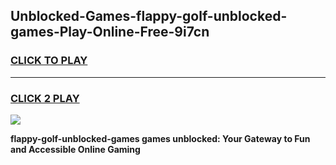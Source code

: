 
## Unblocked-Games-flappy-golf-unblocked-games-Play-Online-Free-9i7cn
<h3>
<a href="https://premium76.site?title=flappy-golf-unblocked-games&ref=26A">CLICK TO PLAY</a></h3>
<hr>

<h3>
<a href="https://premium76.site?title=flappy-golf-unblocked-games&ref=26A">CLICK 2 PLAY</a>
  
</h3>

<a href="https://premium76.site?title=flappy-golf-unblocked-games&ref=26A"><img src="https://clearcache.store/games.png"></a>


**flappy-golf-unblocked-games games unblocked: Your Gateway to Fun and Accessible Online Gaming**
